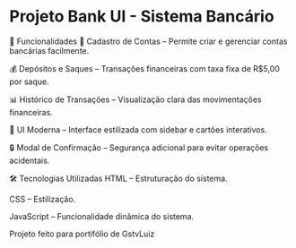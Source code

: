 # Projeto Bank UI - Sistema Bancário

🚀 Funcionalidades
📌 Cadastro de Contas – Permite criar e gerenciar contas bancárias facilmente.

💰 Depósitos e Saques – Transações financeiras com taxa fixa de R$5,00 por saque.

📊 Histórico de Transações – Visualização clara das movimentações financeiras.

🎨 UI Moderna – Interface estilizada com sidebar e cartões interativos.

🔒 Modal de Confirmação – Segurança adicional para evitar operações acidentais.

🛠 Tecnologias Utilizadas
HTML – Estruturação do sistema.

CSS – Estilização.

JavaScript – Funcionalidade dinâmica do sistema.

Projeto feito para portifólio de GstvLuiz
